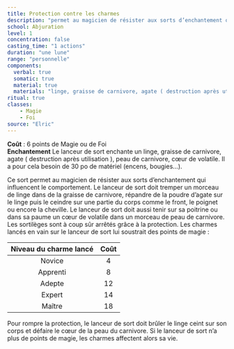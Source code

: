 ```yaml
---
title: Protection contre les charmes
description: "permet au magicien de résister aux sorts d’enchantement qui influencent le comportement"
school: Abjuration
level: 1
concentration: false
casting_time: "1 actions"
duration: "une lune"
range: "personnelle"
components:
  verbal: true
  somatic: true
  material: true
  materials: "linge, graisse de carnivore, agate ( destruction après utilisation ), peau de carnivore, cœur de volatile"
ritual: true
classes:
    - Magie  
    - Foi
source: "Elric"
---
```

**Coût** : 6 points de Magie ou de Foi  
**Enchantement** Le lanceur de sort enchante un linge, graisse de carnivore, agate ( destruction après utilisation ), peau de carnivore, cœur de volatile. Il a pour cela besoin de 30 po de matériel (encens, bougies...).  

Ce sort permet au magicien de résister aux sorts d’enchantement qui influencent le comportement. Le lanceur de sort doit tremper un morceau de linge dans de la graisse de carnivore, répandre de la poudre d’agate sur le linge puis le ceindre sur une partie du corps comme le front, le poignet ou encore la cheville. Le lanceur de sort doit aussi tenir sur sa poitrine ou dans sa paume un cœur de volatile dans un morceau de peau de carnivore. Les sortilèges sont à coup sûr arrêtés grâce à la protection. Les charmes lancés en vain sur le lanceur de sort lui soustrait des points de magie :  


|Niveau du charme lancé    |Coût|
|:-:|:-:|
|Novice  |4 |
|Apprenti|8  |
|Adepte| 12|
|Expert| 14|
|Maître| 18|  

Pour rompre la protection, le lanceur de sort doit brûler le linge ceint sur son corps et défaire le cœur de la peau du carnivore. Si le lanceur de sort n’a plus de points de magie, les charmes affectent alors sa vie.   

